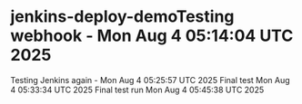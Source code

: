 # jenkins-deploy-demoTesting webhook - Mon Aug  4 05:14:04 UTC 2025
Testing Jenkins again - Mon Aug  4 05:25:57 UTC 2025
Final test Mon Aug  4 05:33:34 UTC 2025
Final test run Mon Aug  4 05:45:38 UTC 2025
